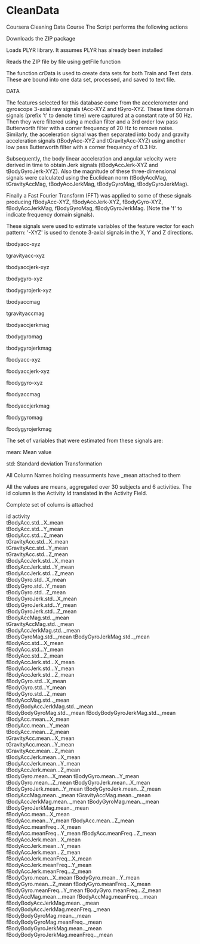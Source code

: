 # CleanData
Coursera Cleaning Data Course
The Script performs the following actions

Downloads the ZIP package

Loads PLYR library. It assumes PLYR has already been installed

Reads the ZIP file by file using getFile function

The function crData is used to create data sets for both Train and Test data.
These are bound into one data set, processed, and saved to text file.

DATA

The features selected for this database come from the accelerometer and gyroscope 3-axial raw signals tAcc-XYZ and tGyro-XYZ. These time domain signals (prefix 't' to denote time) were captured at a constant rate of 50 Hz. Then they were filtered using a median filter and a 3rd order low pass Butterworth filter with a corner frequency of 20 Hz to remove noise. Similarly, the acceleration signal was then separated into body and gravity acceleration signals (tBodyAcc-XYZ and tGravityAcc-XYZ) using another low pass Butterworth filter with a corner frequency of 0.3 Hz.

Subsequently, the body linear acceleration and angular velocity were derived in time to obtain Jerk signals (tBodyAccJerk-XYZ and tBodyGyroJerk-XYZ). Also the magnitude of these three-dimensional signals were calculated using the Euclidean norm (tBodyAccMag, tGravityAccMag, tBodyAccJerkMag, tBodyGyroMag, tBodyGyroJerkMag).

Finally a Fast Fourier Transform (FFT) was applied to some of these signals producing fBodyAcc-XYZ, fBodyAccJerk-XYZ, fBodyGyro-XYZ, fBodyAccJerkMag, fBodyGyroMag, fBodyGyroJerkMag. (Note the 'f' to indicate frequency domain signals).

These signals were used to estimate variables of the feature vector for each pattern:
'-XYZ' is used to denote 3-axial signals in the X, Y and Z directions.

tbodyacc-xyz

tgravityacc-xyz

tbodyaccjerk-xyz

tbodygyro-xyz

tbodygyrojerk-xyz

tbodyaccmag

tgravityaccmag

tbodyaccjerkmag

tbodygyromag

tbodygyrojerkmag

fbodyacc-xyz

fbodyaccjerk-xyz

fbodygyro-xyz

fbodyaccmag

fbodyaccjerkmag

fbodygyromag

fbodygyrojerkmag

The set of variables that were estimated from these signals are:

mean: Mean value

std: Standard deviation
Transformation

All Column Names holding measurments have _mean attached to them

All the values are means, aggregated over 30 subjects and 6 activities. 
The id column is the Activity Id translated in the Activity Field.

Complete set of colums is attached

id
activity	
tBodyAcc.std...X_mean	
tBodyAcc.std...Y_mean	
tBodyAcc.std...Z_mean	
tGravityAcc.std...X_mean	
tGravityAcc.std...Y_mean	
tGravityAcc.std...Z_mean	
tBodyAccJerk.std...X_mean	
tBodyAccJerk.std...Y_mean	
tBodyAccJerk.std...Z_mean	
tBodyGyro.std...X_mean	
tBodyGyro.std...Y_mean	
tBodyGyro.std...Z_mean	
tBodyGyroJerk.std...X_mean	
tBodyGyroJerk.std...Y_mean	
tBodyGyroJerk.std...Z_mean	
tBodyAccMag.std.._mean	
tGravityAccMag.std.._mean	
tBodyAccJerkMag.std.._mean	
tBodyGyroMag.std.._mean	
tBodyGyroJerkMag.std.._mean	
fBodyAcc.std...X_mean	
fBodyAcc.std...Y_mean	
fBodyAcc.std...Z_mean	
fBodyAccJerk.std...X_mean	
fBodyAccJerk.std...Y_mean	
fBodyAccJerk.std...Z_mean	
fBodyGyro.std...X_mean	
fBodyGyro.std...Y_mean	
fBodyGyro.std...Z_mean	
fBodyAccMag.std.._mean	
fBodyBodyAccJerkMag.std.._mean	
fBodyBodyGyroMag.std.._mean	
fBodyBodyGyroJerkMag.std.._mean	
tBodyAcc.mean...X_mean	
tBodyAcc.mean...Y_mean	
tBodyAcc.mean...Z_mean	
tGravityAcc.mean...X_mean	
tGravityAcc.mean...Y_mean	
tGravityAcc.mean...Z_mean	
tBodyAccJerk.mean...X_mean	
tBodyAccJerk.mean...Y_mean	
tBodyAccJerk.mean...Z_mean	
tBodyGyro.mean...X_mean	
tBodyGyro.mean...Y_mean	
tBodyGyro.mean...Z_mean	
tBodyGyroJerk.mean...X_mean	
tBodyGyroJerk.mean...Y_mean	
tBodyGyroJerk.mean...Z_mean	
tBodyAccMag.mean.._mean	
tGravityAccMag.mean.._mean	
tBodyAccJerkMag.mean.._mean	
tBodyGyroMag.mean.._mean	
tBodyGyroJerkMag.mean.._mean	
fBodyAcc.mean...X_mean	
fBodyAcc.mean...Y_mean
fBodyAcc.mean...Z_mean
fBodyAcc.meanFreq...X_mean	
fBodyAcc.meanFreq...Y_mean
fBodyAcc.meanFreq...Z_mean	
fBodyAccJerk.mean...X_mean	
fBodyAccJerk.mean...Y_mean	
fBodyAccJerk.mean...Z_mean	
fBodyAccJerk.meanFreq...X_mean	
fBodyAccJerk.meanFreq...Y_mean	
fBodyAccJerk.meanFreq...Z_mean	
fBodyGyro.mean...X_mean	
fBodyGyro.mean...Y_mean	
fBodyGyro.mean...Z_mean	
fBodyGyro.meanFreq...X_mean	
fBodyGyro.meanFreq...Y_mean	
fBodyGyro.meanFreq...Z_mean	
fBodyAccMag.mean.._mean	
fBodyAccMag.meanFreq.._mean	
fBodyBodyAccJerkMag.mean.._mean	
fBodyBodyAccJerkMag.meanFreq.._mean	
fBodyBodyGyroMag.mean.._mean	
fBodyBodyGyroMag.meanFreq.._mean
fBodyBodyGyroJerkMag.mean.._mean
fBodyBodyGyroJerkMag.meanFreq.._mean
